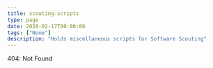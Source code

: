```yaml
---
title: scouting-scripts
type: page
date: 2020-02-17T00:00:00
tags: ["None"]
description: "Holds miscellaneous scripts for Software Scouting"
---
```


404: Not Found
